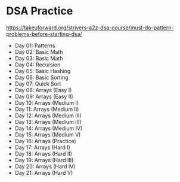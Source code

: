 # DSA Practice

https://takeuforward.org/strivers-a2z-dsa-course/must-do-pattern-problems-before-starting-dsa/

- Day 01: Patterns
- Day 02: Basic Math
- Day 03: Basic Math
- Day 04: Recursion
- Day 05: Basic Hashing
- Day 06: Basic Sorting
- Day 07: Quick Sort
- Day 08: Arrays (Easy I)
- Day 09: Arrays (Easy II)
- Day 10: Arrays (Medium I)
- Day 11: Arrays (Medium II)
- Day 12: Arrays (Medium III)
- Day 13: Arrays (Medium III)
- Day 14: Arrays (Medium IV)
- Day 15: Arrays (Medium V)
- Day 16: Arrays (Practice)
- Day 17: Arrays (Hard I)
- Day 18: Arrays (Hard II)
- Day 19: Arrays (Hard III)
- Day 20: Arrays (Hard IV)
- Day 21: Arrays (Hard V)
